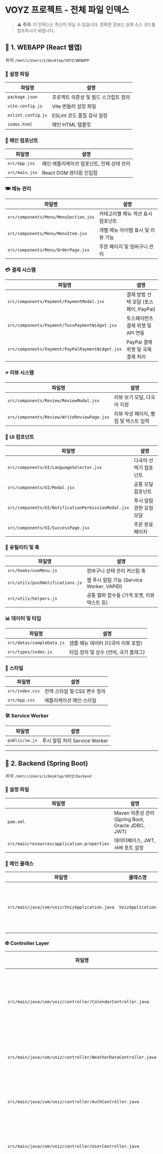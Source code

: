 # VOYZ 프로젝트 - 전체 파일 인덱스

> ⚠️ **주의**: 이 인덱스는 최신이 아닐 수 있습니다. 정확한 정보는 실제 소스 코드를 참조하시기 바랍니다.

## 📁 **1. WEBAPP (React 웹앱)**
*위치: `/mnt/c/Users/1/Desktop/VOYZ/WEBAPP`*

### 🔧 설정 파일
| 파일명 | 설명 |
|--------|------|
| `package.json` | 프로젝트 의존성 및 빌드 스크립트 정의 |
| `vite.config.js` | Vite 번들러 설정 파일 |
| `eslint.config.js` | ESLint 코드 품질 검사 설정 |
| `index.html` | 메인 HTML 템플릿 |

### 🎯 메인 컴포넌트
| 파일명 | 설명 |
|--------|------|
| `src/App.jsx` | 메인 애플리케이션 컴포넌트, 전체 상태 관리 |
| `src/main.jsx` | React DOM 렌더링 진입점 |

### 🍽️ 메뉴 관리
| 파일명 | 설명 |
|--------|------|
| `src/components/Menu/MenuSection.jsx` | 카테고리별 메뉴 섹션 표시 컴포넌트 |
| `src/components/Menu/MenuItem.jsx` | 개별 메뉴 아이템 표시 및 리뷰 기능 |
| `src/components/Menu/OrderPage.jsx` | 주문 페이지 및 장바구니 관리 |

### 💳 결제 시스템
| 파일명 | 설명 |
|--------|------|
| `src/components/Payment/PaymentModal.jsx` | 결제 방법 선택 모달 (토스페이, PayPal) |
| `src/components/Payment/TossPaymentWidget.jsx` | 토스페이먼츠 결제 위젯 및 API 연동 |
| `src/components/Payment/PayPalPaymentWidget.jsx` | PayPal 결제 위젯 및 국제결제 처리 |

### ⭐ 리뷰 시스템
| 파일명 | 설명 |
|--------|------|
| `src/components/Review/ReviewModal.jsx` | 리뷰 보기 모달, 다국어 지원 |
| `src/components/Review/WriteReviewPage.jsx` | 리뷰 작성 페이지, 별점 및 텍스트 입력 |

### 📱 UI 컴포넌트
| 파일명 | 설명 |
|--------|------|
| `src/components/UI/LanguageSelector.jsx` | 다국어 선택기 컴포넌트 |
| `src/components/UI/Modal.jsx` | 공통 모달 컴포넌트 |
| `src/components/UI/NotificationPermissionModal.jsx` | 푸시 알림 권한 요청 모달 |
| `src/components/UI/SuccessPage.jsx` | 주문 완료 페이지 |

### 🔧 유틸리티 및 훅
| 파일명 | 설명 |
|--------|------|
| `src/hooks/useMenu.js` | 장바구니 상태 관리 커스텀 훅 |
| `src/utils/pushNotifications.js` | 웹 푸시 알림 기능 (Service Worker, VAPID) |
| `src/utils/helpers.js` | 공통 헬퍼 함수들 (가격 포맷, 리뷰 텍스트 등) |

### 📊 데이터 및 타입
| 파일명 | 설명 |
|--------|------|
| `src/datas/sampleData.js` | 샘플 메뉴 데이터 (다국어 리뷰 포함) |
| `src/types/index.js` | 타입 정의 및 상수 (언어, 국가 플래그) |

### 🎨 스타일
| 파일명 | 설명 |
|--------|------|
| `src/index.css` | 전역 스타일 및 CSS 변수 정의 |
| `src/App.css` | 애플리케이션 메인 스타일 |

### 🛠️ Service Worker
| 파일명 | 설명 |
|--------|------|
| `public/sw.js` | 푸시 알림 처리 Service Worker |

---

## 📁 **2. Backend (Spring Boot)**
*위치: `/mnt/c/Users/1/Desktop/VOYZ/backend`*

### 🔧 설정 파일
| 파일명 | 설명 |
|--------|------|
| `pom.xml` | Maven 의존성 관리 (Spring Boot, Oracle JDBC, JWT) |
| `src/main/resources/application.properties` | 데이터베이스, JWT, 서버 포트 설정 |

### 🎯 메인 클래스
| 파일명 | 클래스명 | 설명 |
|--------|----------|------|
| `src/main/java/com/voiz/VoizApplication.java` | `VoizApplication` | Spring Boot 메인 클래스, 비동기 처리 활성화 |

### 🌐 Controller Layer
| 파일명 | 클래스명 | 주요 메서드 | 설명 |
|--------|----------|-------------|------|
| `src/main/java/com/voiz/controller/CalendarController.java` | `CalendarController` | `getDaySuggestions()`, `getWeatherInfo()` | 캘린더 및 리마인더 API |
| `src/main/java/com/voiz/controller/WeatherDataController.java` | `WeatherDataController` | `getCurrentWeather()`, `getForecast()` | 날씨 데이터 API |
| `src/main/java/com/voiz/controller/AuthController.java` | `AuthController` | `login()`, `register()` | 사용자 인증 API |
| `src/main/java/com/voiz/controller/UserController.java` | `UserController` | `getUserInfo()`, `updateUser()` | 사용자 관리 API |
| `src/main/java/com/voiz/controller/DataMatchController.java` | `DataMatchController` | `matchSpecialDays()` | 특일 데이터 매칭 API |
| `src/main/java/com/voiz/controller/AnalysisController.java` | `AnalysisController` | `analyzeData()` | 데이터 분석 API |

### 🏢 Service Layer
| 파일명 | 클래스명 | 주요 메서드 | 설명 |
|--------|----------|-------------|------|
| `src/main/java/com/voiz/service/WeatherService.java` | `WeatherService` | `getCurrentWeather()`, `getForecast()` | 기상청 API 연동 서비스 |
| `src/main/java/com/voiz/service/CalendarService.java` | `CalendarService` | `getCalendarData()`, `saveReminder()` | 캘린더 비즈니스 로직 |
| `src/main/java/com/voiz/service/UserService.java` | `UserService` | `authenticateUser()`, `registerUser()` | 사용자 관리 서비스 |
| `src/main/java/com/voiz/service/MatchService.java` | `MatchService` | `matchSpecialDays()` | 특일 매칭 알고리즘 |
| `src/main/java/com/voiz/service/AsyncMatchingService.java` | `AsyncMatchingService` | `processMatchingAsync()` | 비동기 매칭 처리 |
| `src/main/java/com/voiz/service/JwtTokenService.java` | `JwtTokenService` | `generateToken()`, `validateToken()` | JWT 토큰 관리 |
| `src/main/java/com/voiz/service/FastApiClient.java` | `FastApiClient` | `callMlService()` | ML 서비스 HTTP 클라이언트 |

### 📊 Repository Layer (MyBatis)
| 파일명 | 인터페이스명 | 주요 메서드 | 설명 |
|--------|-------------|-------------|------|
| `src/main/java/com/voiz/mapper/WeatherRepository.java` | `WeatherRepository` | `insertWeather()`, `selectWeather()` | 날씨 데이터 저장소 |
| `src/main/java/com/voiz/mapper/UsersRepository.java` | `UsersRepository` | `findByUsername()`, `save()` | 사용자 데이터 저장소 |
| `src/main/java/com/voiz/mapper/CalendarRepository.java` | `CalendarRepository` | `findCalendarData()` | 캘린더 데이터 저장소 |
| `src/main/java/com/voiz/mapper/SpecialDayRepository.java` | `SpecialDayRepository` | `findSpecialDays()` | 특일 데이터 저장소 |

### 📝 Entity/VO Classes
| 파일명 | 클래스명 | 주요 필드 | 설명 |
|--------|----------|-----------|------|
| `src/main/java/com/voiz/vo/Users.java` | `Users` | `userId`, `storeName`, `storeCategory` | 사용자 및 매장 정보 엔터티 (JPA) |
| `src/main/java/com/voiz/vo/Weather.java` | `Weather` | `temperature`, `condition` | 날씨 정보 엔터티 |
| `src/main/java/com/voiz/vo/SpecialDay.java` | `SpecialDay` | `date`, `name`, `category` | 특일 정보 엔터티 |

### 🔧 Utility Classes
| 파일명 | 클래스명 | 주요 메서드 | 설명 |
|--------|----------|-------------|------|
| `src/main/java/com/voiz/util/WeatherApi.java` | `WeatherApi` | `fetchWeatherData()` | 기상청 API 연동 유틸리티 |
| `src/main/java/com/voiz/util/GeoConverter.java` | `GeoConverter` | `convertToGrid()` | GPS 좌표를 격자 좌표로 변환 |
| `src/main/java/com/voiz/util/PasswordEncoder.java` | `PasswordEncoder` | `encode()`, `matches()` | 비밀번호 암호화 유틸리티 |

---

## 📁 **3. Frontend (Android 앱)**
*위치: `/mnt/c/Users/1/Desktop/VOYZ/frontend`*

### 🔧 설정 파일
| 파일명 | 설명 |
|--------|------|
| `app/build.gradle.kts` | Android 프로젝트 빌드 설정 (Compose, Retrofit) |
| `gradle/libs.versions.toml` | 의존성 버전 중앙 관리 |
| `settings.gradle.kts` | Gradle 프로젝트 설정 |

### 🎯 메인 액티비티
| 파일명 | 클래스명 | 설명 |
|--------|----------|------|
| `app/src/main/java/com/voyz/presentation/activity/MainActivity.kt` | `MainActivity` | 메인 액티비티, Compose 설정 |
| `app/src/main/java/com/voyz/presentation/navigation/NavGraph.kt` | `NavGraph` | 네비게이션 그래프, 15개 화면 라우팅 (로그인, 회원가입, 메인, 알람, 검색, 관리, 마케팅, 리마인더 등) |

### 🔐 인증 화면
| 파일명 | 함수명 | 설명 |
|--------|--------|------|
| `app/src/main/java/com/voyz/presentation/screen/auth/LoginScreen.kt` | `LoginScreen()` | 로그인 화면, 자동 로그인 기능 |
| `app/src/main/java/com/voyz/presentation/screen/auth/LoginViewModel.kt` | `LoginViewModel` | 로그인 상태 관리 ViewModel |
| `app/src/main/java/com/voyz/presentation/screen/auth/signup/SignUpScreen.kt` | `SignUpScreen()` | 회원가입 화면 |
| `app/src/main/java/com/voyz/presentation/screen/auth/IdPwFindScreen.kt` | `IdPwFindScreen()` | 아이디/비밀번호 찾기 화면 |

### 📅 캘린더 컴포넌트
| 파일명 | 함수/클래스명 | 설명 |
|--------|---------------|------|
| `app/src/main/java/com/voyz/presentation/component/calendar/CalendarComponent.kt` | `CalendarComponent()` | 메인 캘린더 UI, 드래그 제스처 지원 |
| `app/src/main/java/com/voyz/presentation/component/calendar/CalendarViewModel.kt` | `CalendarViewModel` | 캘린더 데이터 및 상태 관리 |
| `app/src/main/java/com/voyz/presentation/component/calendar/components/CalendarGrid.kt` | `CalendarGrid()` | 캘린더 그리드 레이아웃 |

### 🏠 메인 화면
| 파일명 | 함수명 | 설명 |
|--------|--------|------|
| `app/src/main/java/com/voyz/presentation/screen/main/MainScreen.kt` | `MainScreen()` | 메인 대시보드 화면 |
| `app/src/main/java/com/voyz/presentation/screen/main/SearchScreen.kt` | `SearchScreen()` | 검색 기능 화면 |

### 📱 관리 화면
| 파일명 | 함수명 | 설명 |
|--------|--------|------|
| `app/src/main/java/com/voyz/presentation/screen/management/OperationManagementScreen.kt` | `OperationManagementScreen()` | 운영 관리 화면 |
| `app/src/main/java/com/voyz/presentation/screen/management/CustomerManagementScreen.kt` | `CustomerManagementScreen()` | 고객 관리 화면 |
| `app/src/main/java/com/voyz/presentation/screen/management/SettingsScreen.kt` | `SettingsScreen()` | 설정 화면 |
| `app/src/main/java/com/voyz/presentation/screen/management/UserProfileScreen.kt` | `UserProfileScreen()` | 사용자 프로필 화면 |

### 📈 마케팅 화면
| 파일명 | 함수명 | 설명 |
|--------|--------|------|
| `app/src/main/java/com/voyz/presentation/screen/marketing/MarketingCreateScreen.kt` | `MarketingCreateScreen()` | 마케팅 생성 화면 |
| `app/src/main/java/com/voyz/presentation/screen/marketing/MarketingOpportunityDetailScreen.kt` | `MarketingOpportunityDetailScreen()` | 마케팅 기회 상세 화면 |

### 🔔 리마인더 기능
| 파일명 | 함수명 | 설명 |
|--------|--------|------|
| `app/src/main/java/com/voyz/presentation/screen/reminder/ReminderScreen.kt` | `ReminderScreen()` | 리마인더 목록 표시 |
| `app/src/main/java/com/voyz/presentation/screen/reminder/ReminderCreateScreen.kt` | `ReminderCreateScreen()` | 새 리마인더 생성 (파라미터 지원) |
| `app/src/main/java/com/voyz/presentation/screen/reminder/ReminderDetailScreen.kt` | `ReminderDetailScreen()` | 리마인더 상세 보기 |
| `app/src/main/java/com/voyz/presentation/screen/reminder/AlarmScreen.kt` | `AlarmScreen()` | 알람 화면 |

### 🌐 네트워크 레이어
| 파일명 | 클래스/인터페이스명 | 주요 메서드 | 설명 |
|--------|-------------------|-------------|------|
| `app/src/main/java/com/voyz/datas/network/ApiClient.kt` | `ApiClient` | `createRetrofit()` | HTTP 클라이언트 생성 |
| `app/src/main/java/com/voyz/datas/network/CalendarApiService.kt` | `CalendarApiService` | `getCalendarData()` | 캘린더 API 인터페이스 |
| `app/src/main/java/com/voyz/datas/network/UserApiService.kt` | `UserApiService` | `login()`, `register()` | 사용자 API 인터페이스 |

### 💾 데이터 관리
| 파일명 | 클래스명 | 주요 메서드 | 설명 |
|--------|----------|-------------|------|
| `app/src/main/java/com/voyz/datas/datastore/UserPreferencesManager.kt` | `UserPreferencesManager` | `saveUserToken()` | DataStore 기반 설정 관리 |
| `app/src/main/java/com/voyz/datas/repository/CalendarRepository.kt` | `CalendarRepository` | `getCalendarData()` | 캘린더 데이터 저장소 |

### 🎨 UI 테마
| 파일명 | 함수명 | 설명 |
|--------|--------|------|
| `app/src/main/java/com/voyz/ui/theme/Theme.kt` | `VoyzTheme()` | Material 3 테마 정의 |
| `app/src/main/java/com/voyz/ui/theme/Color.kt` | N/A | 앱 컬러 팔레트 정의 |

---

## 📁 **4. ML 서비스 (FastAPI)**
*위치: `/mnt/c/Users/1/Desktop/VOYZ/ml`*

### 🔧 설정 파일
| 파일명 | 설명 |
|--------|------|
| `requirements.txt` | Python 의존성 관리 (FastAPI, OpenAI, numpy) |
| `config.py` | API 설정, OpenAI 키, 데이터 모델 정의 |

### 🎯 메인 API
| 파일명 | 함수명 | 엔드포인트 | 설명 |
|--------|--------|-----------|------|
| `main.py` | `match_special_day()` | `POST /api/match/specialDay` | 특일-고객 매칭 API |
| `main.py` | `generate_content()` | `POST /api/content/generate` | GPT 기반 컨텐츠 생성 |
| `main.py` | `classify_category()` | `POST /api/category/classify` | 특일 카테고리 분류 |
| `main.py` | `create_suggestion()` | `POST /api/suggest/create` | 특일 제안 생성 |

### 🤖 AI 모델 및 서비스
| 파일명 | 클래스/함수명 | 주요 메서드 | 설명 |
|--------|---------------|-------------|------|
| `models/match_models.py` | `BasicMatchModel` | `match()` | 기본 키워드 매칭 모델 |
| `services/content_service.py` | `ContentService` | `generate_content()` | GPT 기반 컨텐츠 생성 서비스 |
| `services/category_service.py` | `CategoryService` | `classify_category()` | GPT 기반 카테고리 분류 |

---

> ⚠️ **주의**: 이 인덱스는 최신이 아닐 수 있습니다. 정확한 정보는 실제 소스 코드를 참조하시기 바랍니다.